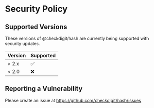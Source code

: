 # Security Policy

## Supported Versions

These versions of @checkdigit/hash are currently being supported with security updates.

| Version | Supported          |
|---------| ------------------ |
| > 2.x   | :white_check_mark: |
| < 2.0   | :x:                |

## Reporting a Vulnerability

Please create an issue at https://github.com/checkdigit/hash/issues
